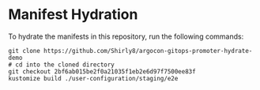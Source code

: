 # Manifest Hydration

To hydrate the manifests in this repository, run the following commands:

```shell
git clone https://github.com/Shirly8/argocon-gitops-promoter-hydrate-demo
# cd into the cloned directory
git checkout 2bf6ab015be2f0a21035f1eb2e6d97f7500ee83f
kustomize build ./user-configuration/staging/e2e
```
